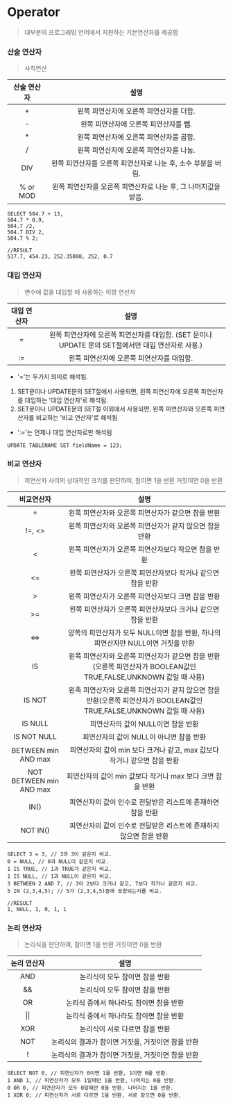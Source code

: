 <H1>Operator</h1>

> 대부분의 프로그래밍 언어에서 지원하는 기본연산자를 제공함



<h3>산술 연산자</h3>

> 사칙연산

| 산술 연산자 |                             설명                             |
| :---------: | :----------------------------------------------------------: |
|      +      |           왼쪽 피연산자에 오른쪽 피연산자를 더함.            |
|      -      |            왼쪽 피연산자에 오른쪽 피연산자를 뺌.             |
|      *      |           왼쪽 피연산자에 오른쪽 피연산자를 곱함.            |
|      /      |           왼쪽 피연산자에 오른쪽 피연산자를 나눔.            |
|     DIV     | 왼쪽 피연산자를 오른쪽 피연산자로 나눈 후, 소수 부분을 버림. |
|  % or MOD   | 왼쪽 피연산자를 오른쪽 피연산자로 나눈 후, 그 나머지값을 받음. |

```MYSQL
SELECT 504.7 + 13,
504.7 * 0.9,
504.7 /2,
504.7 DIV 2,
504.7 % 2;

//RESULT
517.7, 454.23, 252.35000, 252, 0.7
```



<H3>대입 연산자</H3>

> 변수에 값을 대입할 때 사용하는 이항 연산자

| 대입 연산자 |                             설명                             |
| :---------: | :----------------------------------------------------------: |
|      =      | 왼쪽 피연산자에 오른쪽 피연산자를 대입함. (SET 문이나 UPDATE 문의 SET절에서만 대입 연산자로 사용.) |
|     :=      |          왼쪽 피연산자에 오른쪽 피연산자를 대입함.           |

- '='는 두가지 의미로 해석됨.

1. SET문이나 UPDATE문의 SET절에서 사용되면, 왼쪽 피연산자에 오른쪽 피연산자를 대입하는 '대입 연산자'로 해석됨.
2. SET문이나 UPDATE문의 SET절 이외에서 사용되면, 왼쪽 피연산자와 오른쪽 피연산자를 비교하는 '비교 연산자'로 해석됨

* ':='는 언제나 대입 연산자로만 해석됨

```MYSQL
UPDATE TABLENAME SET fieldName = 123; 
```



<H3>비교 연산자</h3>

> 피연산자 사이의 상대적인 크기를 판단하여, 참이면 1을 반환 거짓이면 0을 반환

|       비교연산자        |                             설명                             |
| :---------------------: | :----------------------------------------------------------: |
|            =            |      왼쪽 피연산자와 오른쪽 피연산자가 같으면 참을 반환      |
|         !=, <>          |   왼쪽 피연산자와 오른쪽 피연산자가 같지 않으면 참을 반환    |
|            <            |     왼쪽 피연산자가 오른쪽 피연산자보다 작으면 참을 반환     |
|           <=            | 왼쪽 피연산자가 오른쪽 피연산자보다 작거나 같으면 참을 반환  |
|            >            |      왼쪽 피연산자가 오른쪽 피연산자보다 크면 참을 반환      |
|           >=            | 왼쪽 피연산자가 오른쪽 피연산자보다 크거나 같으면 참을 반환  |
|           <=>           | 양쪽의 피연산자가 모두 NULL이면 참을 반환, 하나의 피연산자만 NULL이면 거짓을 반환 |
|           IS            | 왼쪽 피연산자와 오른쪽 피연산자가 같으면 참을 반환(오른쪽 피연산자가 BOOLEAN값인 TRUE,FALSE,UNKNOWN 값일 때 사용) |
|         IS NOT          | 왼족 피연산자와 오른쪽 피연산자가 같지 않으면 참을 반환(오른쪽 피연산자가 BOOLEAN값인 TRUE,FALSE,UNKNOWN 값일 때 사용) |
|         IS NULL         |              피연산자의 값이 NULL이면 참을 반환              |
|       IS NOT NULL       |           피연산자의 값이 NULL이 아니면 참을 반환            |
|   BETWEEN min AND max   | 피연산자의 값이 min 보다 크거나 같고, max 값보다 작거나 같으면 참을 반환 |
| NOT BETWEEN min AND max |  피연산자의 값이 min 값보다 작거나 max 보다 크면 참을 반환   |
|          IN()           | 피연산자의 값이 인수로 전달받은 리스트에 존재하면 참을 반환  |
|        NOT IN()         | 피연산자의 값이 인수로 전달받은 리스트에 존재하지 않으면 참을 반환 |



```mysql
SELECT 3 = 3, // 3과 3이 같은지 비교.
0 = NULL, // 0과 NULL이 같은지 비교.
1 IS TRUE, // 1과 TRUE가 같은지 비교.
1 IS NULL, // 1과 NULL이 같은지 비교.
3 BETWEEN 2 AND 7, // 3이 2보다 크거나 같고, 7보다 작거나 같은지 비교.
5 IN (2,3,4,5); // 5가 (2,3,4,5)중에 포함되는지를 비교.

//RESULT
1, NULL, 1, 0, 1, 1
```



<H3>논리 연산자</H3>

> 논리식을 판단하여, 참이면 1을 반환 거짓이면 0을 반환

| 논리 연산자 |                       설명                        |
| :---------: | :-----------------------------------------------: |
|     AND     |          논리식이 모두 참이면 참을 반환           |
|     &&      |          논리식이 모두 참이면 참을 반환           |
|     OR      |      논리식 중에서 하나라도 참이면 참을 반환      |
|    \|\|     |      논리식 중에서 하나라도 참이면 참을 반환      |
|     XOR     |          논리식이 서로 다르면 참을 반환           |
|     NOT     | 논리식의 결과가 참이면 거짓을, 거짓이면 참을 반환 |
|      !      | 논리식의 결과가 참이면 거짓을, 거짓이면 참을 반환 |



```MYSQL
SELECT NOT 0, // 피연산자가 0이면 1을 반환, 1이면 0을 반환.
1 AND 1, // 피연산자가 모두 1일때만 1을 반환, 나머지는 0을 반환.
0 OR 0, // 피연산자가 모두 0일때만 0을 반환, 나머지는 1을 반환.
1 XOR 0; // 피연산자가 서로 다르면 1을 반환, 서로 같으면 0을 반환.
```

